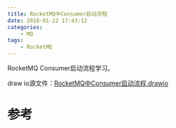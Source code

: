 ```yaml
---
title: RocketMQ中Consumer启动流程
date: 2018-01-22 17:43:12
categories: 
	- MQ
tags:
	- RocketMQ
---
```


RocketMQ Consumer启动流程学习。

<!--more-->

draw io源文件：[RocketMQ中Consumer启动流程.drawio](./RocketMQ中Consumer启动流程/RocketMQ中Consumer启动流程.drawio)



# 参考

